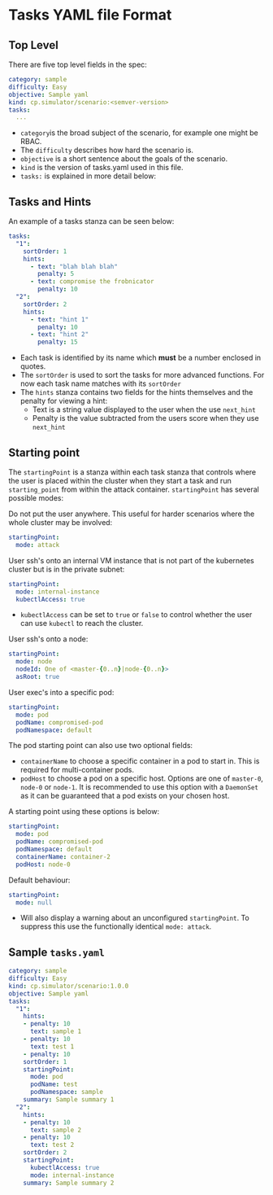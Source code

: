 # Tasks YAML file Format

## Top Level

There are five top level fields in the spec:

```YAML
category: sample
difficulty: Easy
objective: Sample yaml
kind: cp.simulator/scenario:<semver-version>
tasks: 
  ...
```

* `category`is the broad subject of the scenario, for example one might be RBAC. 
* The `difficulty` describes how hard the scenario is. 
* `objective` is a short sentence about the goals of the scenario. 
* `kind` is the version of tasks.yaml used in this file.
* `tasks:` is explained in more detail below:

## Tasks and Hints

An example of a tasks stanza can be seen below:

```YAML
tasks:
  "1":
    sortOrder: 1
    hints:
      - text: "blah blah blah"
        penalty: 5
      - text: compromise the frobnicator
        penalty: 10
  "2":
    sortOrder: 2
    hints:
      - text: "hint 1"
        penalty: 10
      - text: "hint 2"
        penalty: 15
```

* Each task is identified by its name which **must** be a number enclosed in quotes.
* The `sortOrder` is used to sort the tasks for more advanced functions. For now each task name matches with its `sortOrder`
* The `hints` stanza contains two fields for the hints themselves and the penalty for viewing a hint:
  * Text is a string value displayed to the user when the use `next_hint`
  * Penalty is the value subtracted from the users score when they use `next_hint`


## Starting point

The `startingPoint` is a stanza within each task stanza that controls where the user is placed within the cluster when they start a task and run `starting_point` from within the attack container. `startingPoint` has several possible modes:

Do not put the user anywhere. This useful for harder scenarios where the whole cluster may be involved:

```YAML
startingPoint:
  mode: attack
```

User ssh's onto an internal VM instance that is not part of the kubernetes cluster but is in the private subnet:

```YAML
startingPoint:
  mode: internal-instance
  kubectlAccess: true
```

* `kubectlAccess` can be set to `true` or `false` to control whether the user can use `kubectl` to reach the cluster.

User ssh's onto a node:

```YAML
startingPoint:
  mode: node
  nodeId: One of <master-{0..n}|node-{0..n}>
  asRoot: true
```

User exec's into a specific pod:

```YAML
startingPoint:
  mode: pod
  podName: compromised-pod
  podNamespace: default
```

The pod starting point can also use two optional fields:

* `containerName` to choose a specific container in a pod to start in. This is required for multi-container pods.
* `podHost` to choose a pod on a specific host. Options are one of `master-0`, `node-0` or `node-1`. It is recommended to use this option with a `DaemonSet` as it can be guaranteed that a pod exists on your chosen host.

A starting point using these options is below:

```YAML
startingPoint:
  mode: pod
  podName: compromised-pod
  podNamespace: default
  containerName: container-2
  podHost: node-0
```

Default behaviour:

```YAML
startingPoint:
  mode: null
```

* Will also display a warning about an unconfigured `startingPoint`. To suppress this use the functionally identical `mode: attack`.

## Sample `tasks.yaml`

```YAML
category: sample
difficulty: Easy
kind: cp.simulator/scenario:1.0.0
objective: Sample yaml
tasks:
  "1":
    hints:
    - penalty: 10
      text: sample 1
    - penalty: 10
      text: test 1
    - penalty: 10
    sortOrder: 1
    startingPoint:
      mode: pod
      podName: test
      podNamespace: sample
    summary: Sample summary 1
  "2":
    hints:
    - penalty: 10
      text: sample 2
    - penalty: 10
      text: test 2
    sortOrder: 2
    startingPoint:
      kubectlAccess: true
      mode: internal-instance
    summary: Sample summary 2
```
